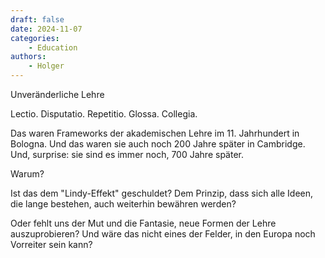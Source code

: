 ```yaml
---
draft: false
date: 2024-11-07
categories:
    - Education
authors:
    - Holger
---
```


Unveränderliche Lehre

Lectio. Disputatio. Repetitio. Glossa. Collegia.

Das waren Frameworks der akademischen Lehre im 11. Jahrhundert in Bologna. Und das waren sie auch noch 200 Jahre später in Cambridge. Und, surprise: sie sind es immer noch, 700 Jahre später.

Warum? 

 Ist das dem "Lindy-Effekt" geschuldet? Dem Prinzip, dass sich alle Ideen, die lange bestehen, auch weiterhin bewähren werden? 
 
 Oder fehlt uns der Mut und die Fantasie, neue Formen der Lehre auszuprobieren? Und wäre das nicht eines der Felder, in den Europa noch Vorreiter sein kann?